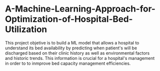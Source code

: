 # A-Machine-Learning-Approach-for-Optimization-of-Hospital-Bed-Utilization

This project objetive is to build a ML model that allows a hospital to understand its bed availability by predicting when patient's will be discharged based on their clinic history as well as environmental factors and historic trends. This  information is crucial for a hospital's management in order to to inmprove bed capacity management efficiencies.
